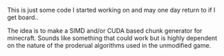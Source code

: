 This is just some code I started working on and may one day return to if I get board..

The idea is to make a SIMD and/or CUDA based chunk generator for minecraft.  Sounds like something that could work but is highly dependent on the nature of the proderual algorithms used in the unmodified game.
